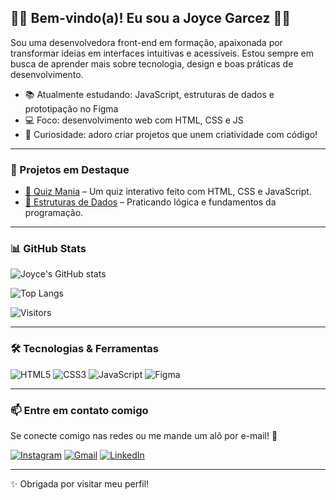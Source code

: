 ## 👩‍💻 Bem-vindo(a)! Eu sou a Joyce Garcez 🤍🌸

Sou uma desenvolvedora front-end em formação, apaixonada por transformar ideias em interfaces intuitivas e acessíveis. Estou sempre em busca de aprender mais sobre tecnologia, design e boas práticas de desenvolvimento.

- 📚 Atualmente estudando: JavaScript, estruturas de dados e prototipação no Figma  
- 💻 Foco: desenvolvimento web com HTML, CSS e JS  
- 🎨 Curiosidade: adoro criar projetos que unem criatividade com código!

---

### 💼 Projetos em Destaque

- [🎯 Quiz Mania](https://github.com/JoyceGarcez/Quiz-Mania) – Um quiz interativo feito com HTML, CSS e JavaScript.
- [🧠 Estruturas de Dados](https://github.com/JoyceGarcez/Data-structures) – Praticando lógica e fundamentos da programação.

---

### 📊 GitHub Stats

![Joyce's GitHub stats](https://github-readme-stats.vercel.app/api?username=JoyceGarcez&show_icons=true&theme=tokyonight&include_all_commits=true&count_private=true)

![Top Langs](https://github-readme-stats.vercel.app/api/top-langs/?username=JoyceGarcez&layout=compact&langs_count=6&theme=tokyonight)

<!-- Visitantes (opcional) -->
![Visitors](https://visitor-badge.laobi.icu/badge?page_id=JoyceGarcez)

---

### 🛠️ Tecnologias & Ferramentas

![HTML5](https://img.shields.io/badge/HTML5-E34F26?logo=html5&logoColor=white)
![CSS3](https://img.shields.io/badge/CSS3-1572B6?logo=css3&logoColor=white)
![JavaScript](https://img.shields.io/badge/JavaScript-F7DF1E?logo=javascript&logoColor=black)
![Figma](https://img.shields.io/badge/Figma-F24E1E?logo=figma&logoColor=white)

---

### 📫 Entre em contato comigo

Se conecte comigo nas redes ou me mande um alô por e-mail! 💌

[![Instagram](https://img.shields.io/badge/-Instagram-%23E4405F?style=for-the-badge&logo=instagram&logoColor=white)](https://instagram.com/Joycegarcez.s)
[![Gmail](https://img.shields.io/badge/-Gmail-%23333?style=for-the-badge&logo=gmail&logoColor=white)](mailto:garcez.joy@gmail.com)
[![LinkedIn](https://img.shields.io/badge/-LinkedIn-%230077B5?style=for-the-badge&logo=linkedin&logoColor=white)](https://www.linkedin.com/in/joyce-garcez-5a7605253/)

---

✨ Obrigada por visitar meu perfil!

